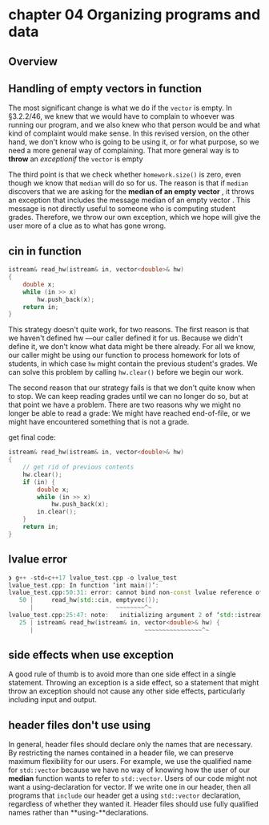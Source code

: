 # chapter 04 Organizing programs and data

## Overview

## Handling of empty vectors in function

The most significant change is what we do if the `vector` is empty. In §3.2.2/46, we knew that we would have to complain to whoever was running our program, and we also knew who that person would be and what kind of complaint would make sense. In this revised version, on the other hand, we don't know who is going to be using it, or for what purpose, so we need a more general way of complaining. That more general way is to **throw** an *exceptionif* the `vector` is empty

The third point is that we check whether `homework.size()` is zero, even though we know that `median` will do so for us. The reason is that if `median` discovers that we are asking for the **median of an empty vector** , it throws an exception that includes the message median of an empty vector . This message is not directly useful to someone who is computing student grades. Therefore, we throw our own exception, which we hope will give the user more of a clue as to what has gone wrong.

## cin in function

```cpp
istream& read_hw(istream& in, vector<double>& hw)
{
    double x;
    while (in >> x)
        hw.push_back(x);
    return in;
}
```
This strategy doesn't quite work, for two reasons. The first reason is that we haven't defined hw —our caller defined it for us. Because we didn't define it, we don't know what data might be there already. For all we know, our caller might be using our function to process homework for lots of students, in which case `hw` might contain the previous student's grades. We can solve this problem by calling `hw.clear()` before we begin our work.

The second reason that our strategy fails is that we don't quite know when to stop. We can keep reading grades until we can no longer do so, but at that point we have a problem. There are two reasons why we might no longer be able to read a grade: We might have reached end-of-file, or we might have encountered something that is not a grade.

get final code:
```cpp
istream& read_hw(istream& in, vector<double>& hw)
{
    // get rid of previous contents
    hw.clear();
    if (in) {
        double x;
        while (in >> x)
            hw.push_back(x);
        in.clear();
    }
    return in;
}
```

## lvalue error

```cpp
❯ g++ -std=c++17 lvalue_test.cpp -o lvalue_test
lvalue_test.cpp: In function ‘int main()’:
lvalue_test.cpp:50:31: error: cannot bind non-const lvalue reference of type ‘std::vector<double>&’ to an rvalue of type ‘std::vector<double>’
   50 |     read_hw(std::cin, emptyvec());
      |                       ~~~~~~~~^~
lvalue_test.cpp:25:47: note:   initializing argument 2 of ‘std::istream& read_hw(std::istream&, std::vector<double>&)’
   25 | istream& read_hw(istream& in, vector<double>& hw) {
      |                               ~~~~~~~~~~~~~~~~^~
```

## side effects when use exception

A good rule of thumb is to avoid more than one side effect in a single statement. Throwing an exception is a side effect, so a statement that might throw an exception should not cause any other side effects, particularly including input and output.

## header files don't use using

In general, header files should declare only the names that are necessary. By restricting the names contained in a header file, we can preserve maximum flexibility for our users. For example, we use the qualified name for `std::vector` because we have no way of knowing how the user of our **median** function wants to refer to `std::vector`. Users of our code might not want a using-declaration for vector. If we write one in our header, then all programs that `include` our header get a using `std::vector` declaration, regardless of whether they wanted it. Header files should use fully qualified names rather than **using-**declarations.
